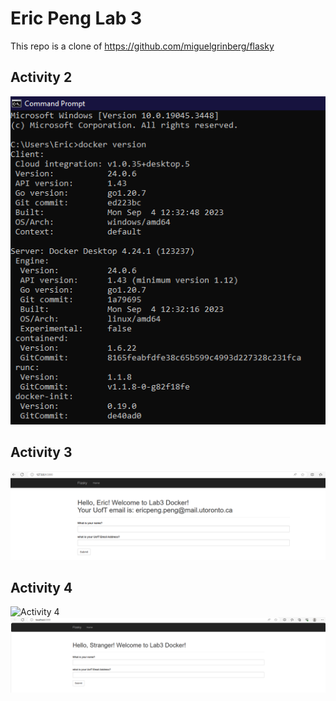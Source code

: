 # Eric Peng Lab 3

This repo is a clone of https://github.com/miguelgrinberg/flasky

## Activity 2
![Activity 2](/screenshots/Lab3Activity2.png)

## Activity 3
![Activity 3](/screenshots/Lab3Activity3.png)

## Activity 4
![Activity 4](/screenshots/Lab3Activity4log.png)
![Activity 4](/screenshots/Lab3Activity4site.png)